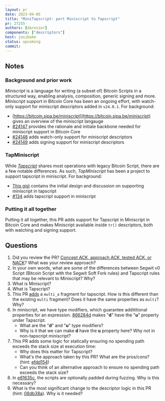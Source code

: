 ```yaml
---
layout: pr
date: 2023-04-05
title: "MiniTapscript: port Miniscript to Tapscript"
pr: 27255
authors: [darosior]
components: ["descriptors"]
host: josibake
status: upcoming
commit:
---
```


## Notes

### Background and prior work

_Miniscript_ is a language for writing (a subset of) Bitcoin Scripts in a structured way, enabling analysis, composition, generic signing and more. _Miniscript_ support in Bitcoin Core has been an ongoing effort, with watch-only support for miniscript descriptors added in `v24.0.1`. For background:

* [https://bitcoin.sipa.be/miniscript](https://bitcoin.sipa.be/miniscript) gives an overview of the miniscript langauge
* [#24147](https://github.com/bitcoin/bitcoin/pull/24147) provides the rationale and initiale backbone needed for miniscript support in Bitcoin Core
* [#24148](https://github.com/bitcoin/bitcoin/pull/24148) adds watch-only support for miniscript descriptors
* [#24149](https://github.com/bitcoin/bitcoin/pull/24149) adds signing support for miniscript descriptors

### TapMiniscript

While [_Tapscript_](https://github.com/bitcoin/bips/blob/master/bip-0342.mediawiki) shares most operations with legacy Bitcoin Script, there are a few notable differences. As such, _TapMiniscript_ has been a project to support tapscript in miniscript. For background:

* [This gist](https://gist.github.com/sipa/06c5c844df155d4e5044c2c8cac9c05e) contains the initial design and discussion on supporting miniscript in tapscript
* [#134](https://github.com/sipa/miniscript/pull/134/) adds tapscript support in miniscript

### Putting it all together

Putting it all together, this PR adds support for Tapscript in Miniscript in Bitcoin Core and makes Miniscript available inside `tr()` descriptors, both with watching and signing support.

## Questions

1. Did you review the PR? [Concept ACK, approach ACK, tested ACK, or NACK](https://github.com/bitcoin/bitcoin/blob/master/CONTRIBUTING.md#peer-review)? What was your review approach?
1. In your own words, what are some of the differences between Segwit v0 Script (Bitcoin Script with the Segwit Soft Fork rules) and Tapscript rules that may be relevant to Miniscript? Why?
1. What is Miniscript?
1. What is Tapscript?
1. This PR [adds](https://github.com/bitcoin/bitcoin/pull/27255/commits/c0ba8ebbf6369b37b645165bb5cd638fc7eee67f) a `multi_a` fragment for tapscript. How is this different than the existing `multi` fragment? Does it have the same properties as `multi`? Why?
1. In miniscript, we have type modifiers, which guarantee addititional properties for an expression. [866284d](https://github.com/bitcoin/bitcoin/pull/27255/commits/866284d007993551f681809d9e48175a3b0fe0c1) makes "**d**" have the "**u**" property under Tapscript.
	* What are the "**d**" and "**u**" type modifiers?
	* Why is it that we can make **d** have the **u** property here? Why not in non-tapscript miniscript?
1. This PR adds some logic for statically ensuring no spending path exceeds the stack size at execution time:
	* Why does this matter for Tapscript?
	* What's the approach taken by this PR? What are the pros/cons? (hint: [efdd154](https://github.com/bitcoin/bitcoin/pull/27255/commits/efdd1543597aff49c56a1abaa75b574be3b330db))
	* Can you think of an alternative approach to ensure no spending path exceeds the stack size?
1. In [e81635c](https://github.com/bitcoin/bitcoin/pull/27255/commits/e81635c39d99a158629544fefd765b3994f3d7c4), the scripts are optionally padded during fuzzing. Why is this necessary?
1. What is the most significant change to the descriptor logic in this PR (hint: [08db38a](https://github.com/bitcoin/bitcoin/pull/27255/commits/08db38aca2fe9169b39507d928c1094be2116ad4)). Why is it needed?


<!-- TODO: After meeting, uncomment and add meeting log between the irc tags
## Meeting Log

{% irc %}
{% endirc %}
-->
